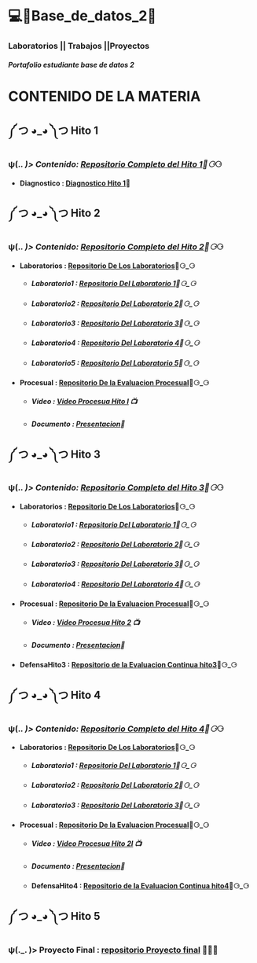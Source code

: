 # 💻👾Base_de_datos_2👾
### Laboratorios || Trabajos ||Proyectos 
##### Portafolio estudiante base de datos 2
# CONTENIDO DE LA MATERIA 

## ༼ つ ◕_◕ ༽つ Hito 1
###  ψ(._. )> Contenido: [Repositorio Completo del Hito 1](https://github.com/LuisAlvarezMedina2/Base_de_datos_2/tree/main/HTO-1)📁⚆_⚆
- #### Diagnostico : [Diagnostico Hito 1](https://github.com/LuisAlvarezMedina2/Base_de_datos_2/blob/main/HTO-1/Diagnostic.txt)📄

## ༼ つ ◕_◕ ༽つ Hito 2
###  ψ(._. )> Contenido: [Repositorio Completo del Hito 2](https://github.com/LuisAlvarezMedina2/Base_de_datos_2/tree/main/Hito%202)📁⚆_⚆
- #### Laboratorios : [Repositorio De Los Laboratorios](https://github.com/LuisAlvarezMedina2/Base_de_datos_2/tree/main/Hito%202/Laboratorios)📁⚆_⚆
  - ##### Laboratorio1 : [Repositorio Del Laboratorio 1](https://github.com/LuisAlvarezMedina2/Base_de_datos_2/tree/main/Hito%202/Laboratorios/Laboratorio%201)📁⚆_⚆
  - ##### Laboratorio2 : [Repositorio Del Laboratorio 2](https://github.com/LuisAlvarezMedina2/Base_de_datos_2/tree/main/Hito%202/Laboratorios/Laboratorio%202)📁⚆_⚆
  - ##### Laboratorio3 : [Repositorio Del Laboratorio 3](https://github.com/LuisAlvarezMedina2/Base_de_datos_2/tree/main/Hito%202/Laboratorios/Laboratorio3)📁⚆_⚆
  - ##### Laboratorio4 : [Repositorio Del Laboratorio 4](https://github.com/LuisAlvarezMedina2/Base_de_datos_2/tree/main/Hito%202/Laboratorios/Laboratorio4)📁⚆_⚆
  - ##### Laboratorio5 : [Repositorio Del Laboratorio 5](https://github.com/LuisAlvarezMedina2/Base_de_datos_2/tree/main/Hito%202/Laboratorios/Laboratorio5)📁⚆_⚆
- #### Procesual : [Repositorio De la Evaluacion Procesual](https://github.com/LuisAlvarezMedina2/Base_de_datos_2/tree/main/Hito%202/Procesual)📁⚆_⚆
  - ##### Video : [Video Procesua Hito l](https://github.com/LuisAlvarezMedina2/Base_de_datos_2/blob/main/Hito%202/Procesual/VideoProcesual.txt) 📺
  - ##### Documento : [Presentacion](https://github.com/LuisAlvarezMedina2/Base_de_datos_2/blob/main/Hito%202/Procesual/Procesual%20Hito2.pdf)📄

## ༼ つ ◕_◕ ༽つ Hito 3
###  ψ(._. )> Contenido: [Repositorio Completo del Hito 3](https://github.com/LuisAlvarezMedina2/Base_de_datos_2/tree/main/Hito%203)📁⚆_⚆
- #### Laboratorios : [Repositorio De Los Laboratorios](https://github.com/LuisAlvarezMedina2/Base_de_datos_2/tree/main/Hito%203/Laboratorios)📁⚆_⚆
  - ##### Laboratorio1 : [Repositorio Del Laboratorio 1](https://github.com/LuisAlvarezMedina2/Base_de_datos_2/tree/main/Hito%203/Laboratorios/Lab1)📁⚆_⚆
  - ##### Laboratorio2 : [Repositorio Del Laboratorio 2](https://github.com/LuisAlvarezMedina2/Base_de_datos_2/tree/main/Hito%203/Laboratorios/Lab2)📁⚆_⚆
  - ##### Laboratorio3 : [Repositorio Del Laboratorio 3](https://github.com/LuisAlvarezMedina2/Base_de_datos_2/tree/main/Hito%203/Laboratorios/Lab3)📁⚆_⚆
  - ##### Laboratorio4 : [Repositorio Del Laboratorio 4](https://github.com/LuisAlvarezMedina2/Base_de_datos_2/tree/main/Hito%203/Laboratorios/Lab4)📁⚆_⚆
- #### Procesual : [Repositorio De la Evaluacion Procesual](https://github.com/LuisAlvarezMedina2/Base_de_datos_2/tree/main/Hito%203/Procesual)📁⚆_⚆
  - ##### Video : [Video Procesua Hito 2](https://github.com/LuisAlvarezMedina2/Base_de_datos_2/blob/main/Hito%203/Procesual/videoProcesual.txt) 📺
  - ##### Documento : [Presentacion](https://github.com/LuisAlvarezMedina2/Base_de_datos_2/blob/main/Hito%203/Procesual/EVALUACION%20PROCESUAL%20HITO%203.pdf)📄
- #### DefensaHito3 : [Repositorio de la Evaluacion Continua hito3](https://github.com/LuisAlvarezMedina2/Base_de_datos_2/tree/main/Hito%203/defensaHIto3)📁⚆_⚆

## ༼ つ ◕_◕ ༽つ Hito 4
###  ψ(._. )> Contenido: [Repositorio Completo del Hito 4](https://github.com/LuisAlvarezMedina2/Base_de_datos_2/tree/main/Hito%204)📁⚆_⚆
- #### Laboratorios : [Repositorio De Los Laboratorios](https://github.com/LuisAlvarezMedina2/Base_de_datos_2/tree/main/Hito%204/Laboratorios)📁⚆_⚆
  - ##### Laboratorio1 : [Repositorio Del Laboratorio 1](https://github.com/LuisAlvarezMedina2/Base_de_datos_2/tree/main/Hito%204/Laboratorios/Lab1)📁⚆_⚆
  - ##### Laboratorio2 : [Repositorio Del Laboratorio 2](https://github.com/LuisAlvarezMedina2/Base_de_datos_2/tree/main/Hito%204/Laboratorios/Lab2)📁⚆_⚆
  - ##### Laboratorio3 : [Repositorio Del Laboratorio 3](https://github.com/LuisAlvarezMedina2/Base_de_datos_2/tree/main/Hito%204/Laboratorios/Lab3)📁⚆_⚆
- #### Procesual : [Repositorio De la Evaluacion Procesual](https://github.com/LuisAlvarezMedina2/Base_de_datos_2/tree/main/Hito%204/Procesual)📁⚆_⚆
  - ##### Video : [Video Procesua Hito 2l](https://github.com/LuisAlvarezMedina2/Base_de_datos_2/blob/main/Hito%204/Procesual/VideoProcesual.txt) 📺
  - ##### Documento : [Presentacion](https://github.com/LuisAlvarezMedina2/Base_de_datos_2/blob/main/Hito%204/Procesual/Evaluacion%20Procesual%20Hito%204.pdf)📄
  - #### DefensaHito4 : [Repositorio de la Evaluacion Continua hito4](https://github.com/LuisAlvarezMedina2/Base_de_datos_2/tree/main/Hito%204/DefensaHito4)📁⚆_⚆

## ༼ つ ◕_◕ ༽つ Hito 5
###  ψ(._. )> Proyecto Final : [repositorio Proyecto final](https://github.com/LuisAlvarezMedina2/Base_de_datos_2/tree/main/Hito5/Proyecto%20Final/Proyecto%20Final%20h5) 📁📄🔚


